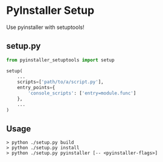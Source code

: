 # PyInstaller Setup

Use pyinstaller with setuptools!

## setup.py

```python
from pyinstaller_setuptools import setup

setup(
    ...
    scripts=['path/to/a/script.py'],
    entry_points={
        'console_scripts': ['entry=module.func']
    },
    ...
)
```

## Usage

```
> python ./setup.py build
> python ./setup.py install
> python ./setup.py pyinstaller [-- <pyinstaller-flags>]
```
